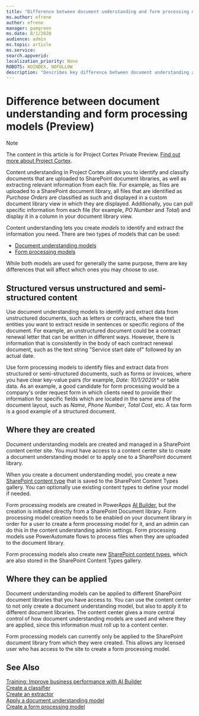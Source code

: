 ```yaml
---
title: "Difference between document understanding and form processing models (Preview)"
ms.author: efrene
author: efrene
manager: pamgreen
ms.date: 8/1/2020
audience: admin
ms.topic: article
ms.service: 
search.appverid: 
localization_priority: None
ROBOTS: NOINDEX, NOFOLLOW
description: "Describes key difference between document understanding and form processing models."
---
```


# Difference between document understanding and form processing models (Preview)

> [!Note] 
> The content in this article is for Project Cortex Private Preview. [Find out more about Project Cortex](https://aka.ms/projectcortex).

Content understanding in Project Cortex allows you to identify and classify documents that are uploaded to SharePoint document libraries, as well as extracting relevant information from each file.  For example, as files are uploaded to a SharePoint document library, all files that are identified as *Purchase Orders* are classified as such and displayed in a custom document library view in which they are displayed. Additionally, you can pull specific information from each file (for example, *PO Number* and *Total*) and display it in a column in your document library view. 


Content understanding lets you create *models* to identify and extract the information you need.  There are two types of models that can be used:

- [Document understanding models](document-understanding-overview.md)
- [Form processing models](form-processing-overview.md)

While both models are used for generally the same purpose, there are key differences that will affect which ones you may choose to use.


## Structured versus unstructured and semi-structured content

Use document understanding models to identify and extract data from unstructured documents, such as letters or contracts, where the text entities you want to extract reside in sentences or specific regions of the document. For example, an unstructured document could be a contract renewal letter that can be written in different ways. However, there is information that is consistently in the body of each contract renewal document, such as the text string "Service start date of" followed by an actual date.   

Use form processing models to identify files and extract data from structured or semi-structured documents, such as forms or invoices, where you have clear key-value pairs (for example, *Date: 10/1/2020*)* or table data. As an example, a good candidate for form processing would be a company's order request form in which clients need to provide their information for specific fields which are located in the same area of the document layout, such as *Name*, *Phone Number*, *Total Cost*, etc.  A tax form is a good example of a structured document. 

## Where they are created

Document understanding models are created and managed in a SharePoint content center site. You must have access to a content center site to create a document understanding model or to apply one to a SharePoint document library. 

When you create a document understanding model, you create a new [SharePoint content type](https://support.microsoft.com/office/use-content-types-to-manage-content-consistently-on-a-site-48512bcb-6527-480b-b096-c03b7ec1d978) that is saved to the SharePoint Content Types gallery. You can optionally use existing content types to define your model if needed.

Form processing models are created in PowerApps [AI Builder](https://docs.microsoft.com/ai-builder/overview), but the creation is initiated directly from a SharePoint Document library. Form processing model creation needs to be enabled on your document library in order for a user to create a form processing model for it, and an admin can do this in the content understanding admin settings. Form processing models use PowerAutomate flows to process files when they are uploaded to the document library.

Form processing models also create new [SharePoint content types](https://support.microsoft.com/office/use-content-types-to-manage-content-consistently-on-a-site-48512bcb-6527-480b-b096-c03b7ec1d978), which are also stored in the SharePoint Content Types gallery.

## Where they can be applied

Document understanding models can be applied to different SharePoint document libraries that you have access to. You can use the content center to not only create a document understanding model, but also to apply it to different document libraries. The content center gives a more central control of how document understanding models are used and where they are applied, since this information must roll up to a content center.

Form processing models can currently only be applied to the SharePoint document library from which they were created. This allows any licensed user who has access to the site to create a form processing model.




 ## See Also
[Training: Improve business performance with AI Builder](https://docs.microsoft.com/learn/paths/improve-business-performance-ai-builder/?source=learn)</br>
[Create a classifier](create-a-classifier.md)</br>
[Create an extractor](create-an-extractor.md)</br>
[Apply a document understanding model](apply-a-model.md)</br>
[Create a form processing model](create-a-form-processing-model.md)</br>



  
  



